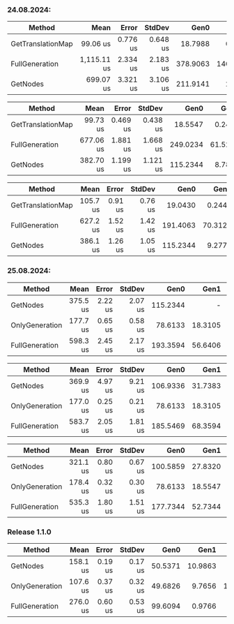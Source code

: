 ### 24.08.2024:

| Method            | Mean        | Error    | StdDev   | Gen0     | Gen1     | Gen2   | Allocated  |
|------------------ |------------:|---------:|---------:|---------:|---------:|-------:|-----------:|
| GetTranslationMap |    99.06 us | 0.776 us | 0.648 us |  18.7988 |   0.2441 |      - |    96.6 KB |
| FullGeneration    | 1,115.11 us | 2.334 us | 2.183 us | 378.9063 | 140.6250 | 3.9063 | 2336.28 KB |
| GetNodes          |   699.07 us | 3.321 us | 3.106 us | 211.9141 |   2.9297 |      - | 1299.64 KB |

| Method            | Mean      | Error    | StdDev   | Gen0     | Gen1    | Gen2   | Allocated |
|------------------ |----------:|---------:|---------:|---------:|--------:|-------:|----------:|
| GetTranslationMap |  99.73 us | 0.469 us | 0.438 us |  18.5547 |  0.2441 |      - |  96.59 KB |
| FullGeneration    | 677.06 us | 1.881 us | 1.668 us | 249.0234 | 61.5234 | 0.9766 | 1534.7 KB |
| GetNodes          | 382.70 us | 1.199 us | 1.121 us | 115.2344 |  8.7891 |      - | 707.07 KB |

| Method            | Mean     | Error   | StdDev  | Gen0     | Gen1    | Gen2   | Allocated  |
|------------------ |---------:|--------:|--------:|---------:|--------:|-------:|-----------:|
| GetTranslationMap | 105.7 us | 0.91 us | 0.76 us |  19.0430 |  0.2441 |      - |   96.56 KB |
| FullGeneration    | 627.2 us | 1.52 us | 1.42 us | 191.4063 | 70.3125 | 0.9766 | 1176.44 KB |
| GetNodes          | 386.1 us | 1.26 us | 1.05 us | 115.2344 |  9.2773 |      - |  707.07 KB |

### 25.08.2024:
| Method         | Mean     | Error   | StdDev  | Gen0     | Gen1    | Allocated  |
|--------------- |---------:|--------:|--------:|---------:|--------:|-----------:|
| GetNodes       | 375.5 us | 2.22 us | 2.07 us | 115.2344 |       - |  707.35 KB |
| OnlyGeneration | 177.7 us | 0.65 us | 0.58 us |  78.6133 | 18.3105 |  483.06 KB |
| FullGeneration | 598.3 us | 2.45 us | 2.17 us | 193.3594 | 56.6406 | 1190.68 KB |

| Method         | Mean     | Error   | StdDev  | Gen0     | Gen1    | Allocated  |
|--------------- |---------:|--------:|--------:|---------:|--------:|-----------:|
| GetNodes       | 369.9 us | 4.97 us | 9.21 us | 106.9336 | 31.7383 |  656.89 KB |
| OnlyGeneration | 177.0 us | 0.25 us | 0.21 us |  78.6133 | 18.3105 |  483.06 KB |
| FullGeneration | 583.7 us | 2.05 us | 1.81 us | 185.5469 | 68.3594 | 1140.19 KB |

| Method         | Mean     | Error   | StdDev  | Gen0     | Gen1    | Allocated  |
|--------------- |---------:|--------:|--------:|---------:|--------:|-----------:|
| GetNodes       | 321.1 us | 0.80 us | 0.67 us | 100.5859 | 27.8320 |   617.6 KB |
| OnlyGeneration | 178.4 us | 0.32 us | 0.30 us |  78.6133 | 18.5547 |  483.06 KB |
| FullGeneration | 535.3 us | 1.80 us | 1.51 us | 177.7344 | 52.7344 | 1100.91 KB |

### Release 1.1.0
| Method         | Mean     | Error   | StdDev  | Gen0    | Gen1    | Gen2   | Allocated |
|--------------- |---------:|--------:|--------:|--------:|--------:|-------:|----------:|
| GetNodes       | 158.1 us | 0.19 us | 0.17 us | 50.5371 | 10.9863 |      - |  309.7 KB |
| OnlyGeneration | 107.6 us | 0.37 us | 0.32 us | 49.6826 |  9.7656 | 1.2207 | 305.24 KB |
| FullGeneration | 276.0 us | 0.60 us | 0.53 us | 99.6094 |  0.9766 |      - | 615.02 KB |






